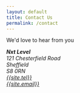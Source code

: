 ```yaml
---
layout: default
title: Contact Us
permalink: /contact
---
```

<p>We'd love to hear from you</p>

<div class="row">
	<div class="col-xs-12">
		<address>
		  <strong>Nxt Level</strong><br>
		  121 Chesterfield Road<br>
		  Sheffield<br>
		  S8 0RN
		</address>
		<address>
		  <a href="tel:+{{site.tel_link}}" class="glyphicon glyphicon-earphone"> {{site.tel}}</a>
		</address>
		<address>
		  <a href="mailto:{{site.email}}" class="glyphicon glyphicon-envelope"> {{site.email}}</a>
		</address>
	</div>
</div>
